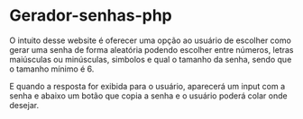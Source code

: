 # Gerador-senhas-php



<p>O intuito desse website é oferecer uma opção ao usuário de escolher como gerar uma senha de forma aleatória podendo escolher entre números, letras maiúsculas ou minúsculas, simbolos e qual o tamanho da senha, sendo que o tamanho mínimo é 6.</p>

<p>E quando a resposta for exibida para o usuário, aparecerá um input com a senha e abaixo um botão que copia a senha e o usuário poderá colar onde desejar.</p>
